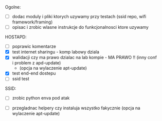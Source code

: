 Ogolne:
- [ ] dodac moduly i pliki ktorych uzywamy przy testach (ssid repo, wifi framework/framing)
- [ ] opisac i zrobic wlasne instrukcje do funkcjonalnosci ktore uzywamy

HOSTAPD:
- [ ] poprawic komentarze
- [X] test internet sharingu - komp labowy dziala
- [X] walidacji czy ma prawo dzialac na lab kompie - MA PRAWO !! (inny conf i problem z apd-update)
  - (opcja na wylaczenie apt-update)
- [X] test end-end dostepu
- [ ] ssid test 

SSID:
- [ ] zrobic python enva pod atak
- [ ] przegladnac helpery czy instaluja wszystko fakycznie (opcja na wylaczenie apt-update)

